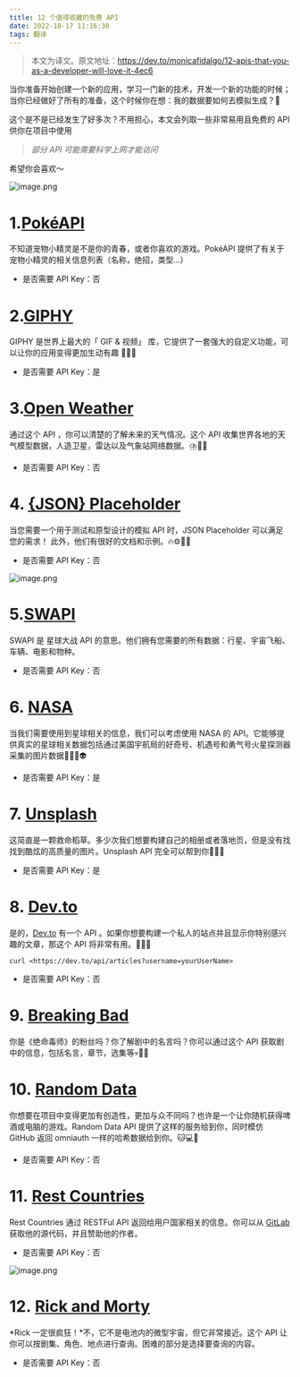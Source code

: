 ```yaml
---
title: 12 个值得收藏的免费 API
date: 2022-10-17 11:16:30
tags: 翻译
---
```


> 本文为译文。原文地址：https://dev.to/monicafidalgo/12-apis-that-you-as-a-developer-will-love-it-4ec6 



当你准备开始创建一个新的应用，学习一门新的技术，开发一个新的功能的时候；当你已经做好了所有的准备，这个时候你在想：我的数据要如何去模拟生成？🤔

这个是不是已经发生了好多次？不用担心，本文会列取一些非常易用且免费的 API 供你在项目中使用

> *部分 API 可能需要科学上网才能访问*

希望你会喜欢～


![image.png](https://p6-juejin.byteimg.com/tos-cn-i-k3u1fbpfcp/2c9ad3624f1f4947bc895640cc168c69~tplv-k3u1fbpfcp-watermark.image?)

# **1.[PokéAPI](https://pokeapi.co/docs/v2)**

不知道宠物小精灵是不是你的青春，或者你喜欢的游戏。PokéAPI 提供了有关于宠物小精灵的相关信息列表（名称，绝招，类型...）

-   是否需要 API Key：否

# **2.[GIPHY](https://developers.giphy.com/)**

GIPHY 是世界上最大的「 GIF & 视频」 库，它提供了一套强大的自定义功能，可以让你的应用变得更加生动有趣 🎡🎢🎆

-   是否需要 API Key：是

# 3.**[Open Weather](https://openweathermap.org/api)**

通过这个 API ，你可以清楚的了解未来的天气情况。这个 API 收集世界各地的天气模型数据，人造卫星，雷达以及气象站网络数据。⛈️🥶🧊

-   是否需要 API Key：否

# 4. **[{JSON} Placeholder](https://jsonplaceholder.typicode.com/)**

当您需要一个用于测试和原型设计的模拟 API 时，JSON Placeholder 可以满足您的需求！ 此外，他们有很好的文档和示例。🔥⚙️👩‍💻

-   是否需要 API Key：否


![image.png](https://p1-juejin.byteimg.com/tos-cn-i-k3u1fbpfcp/82089eef898b40f4887029eb5384277c~tplv-k3u1fbpfcp-watermark.image?)

# 5.**[SWAPI](https://swapi.dev/)**

SWAPI 是 星球大战 API 的意思。他们拥有您需要的所有数据：行星、宇宙飞船、车辆、电影和物种。

-   是否需要 API Key：否

# **6. [NASA](https://api.nasa.gov/)**

当我们需要使用到星球相关的信息，我们可以考虑使用 NASA 的 API。它能够提供真实的星球相关数据包括通过美国宇航局的好奇号、机遇号和勇气号火星探测器采集的图片数据🧑‍🚀🚀👽

-   是否需要 API Key：是

# **7. [Unsplash](https://unsplash.com/developers)**

这简直是一颗救命稻草。多少次我们想要构建自己的相册或者落地页，但是没有找找到酷炫的高质量的图片。Unsplash API 完全可以帮到你📸🌳🌼

-   是否需要 API Key：是

# **8. [Dev.to](https://developers.forem.com/api)**

是的，[Dev.to](http://Dev.to) 有一个 API 。如果你想要构建一个私人的站点并且显示你特别感兴趣的文章，那这个 API 将非常有用。🤯💖👀

```
curl <https://dev.to/api/articles?username=yourUserName>
```

-   是否需要 API Key：否

# **9. [Breaking Bad](https://breakingbadapi.com/documentation)**

你是《绝命毒师》的粉丝吗？你了解剧中的名言吗？你可以通过这个 API 获取剧中的信息，包括名言，章节，选集等💀🎩😎

# **10. [Random Data](https://random-data-api.com/documentation)**

你想要在项目中变得更加有创造性，更加与众不同吗？也许是一个让你随机获得啤酒或电脑的游戏。Random Data API 提供了这样的服务给到你，同时模仿 GitHub 返回 omniauth 一样的哈希数据给到你。🐱💻🍺

-   是否需要 API Key：否

# **11. [Rest Countries](https://restcountries.com/#rest-countries)**

Rest Countries 通过 RESTFul API 返回给用户国家相关的信息。你可以从 [GitLab](https://gitlab.com/amatos/rest-countries) 获取他的源代码，并且赞助他的作者。

-   是否需要 API Key：否


![image.png](https://p1-juejin.byteimg.com/tos-cn-i-k3u1fbpfcp/d55d9c937bf54059a81724e927108264~tplv-k3u1fbpfcp-watermark.image?)

# **12. [Rick and Morty](https://rickandmortyapi.com/documentation)**

*Rick 一定很疯狂！*不，它不是电池内的微型宇宙，但它非常接近。这个 API 让你可以按剧集、角色、地点进行查询。困难的部分是选择要查询的内容。

-   是否需要 API Key：否